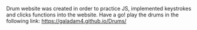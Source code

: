 Drum website was created in order to practice JS, implemented keystrokes and clicks functions into the website.
Have a go! play the drums in the following link: https://galadam4.github.io/Drums/
